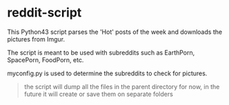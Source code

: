 # reddit-script

This Python43 script parses the 'Hot' posts of the week and downloads the pictures from Imgur.

The script is meant to be used with subreddits such as EarthPorn, SpacePorn, FoodPorn, etc.

myconfig.py is used to determine the subreddits to check for pictures.

> the script will dump all the files in the parent directory for now, in the future it will create or save them on separate folders
